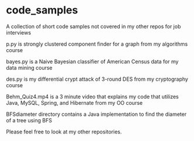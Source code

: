 # code_samples
A collection of short code samples not covered in my other repos for job interviews

p.py is strongly clustered component finder for a graph from my algorithms course

bayes.py is a Naive Bayesian classifier of American Census data for my data mining course

des.py is my differential crypt attack of 3-round DES from my cryptography course

Behm_Quiz4.mp4 is a 3 minute video that explains my code that utilizes Java, MySQL, Spring, and Hibernate from my OO course

BFSdiameter directory contains a Java implementation to find the diameter of a tree using BFS



Please feel free to look at my other repositories.

